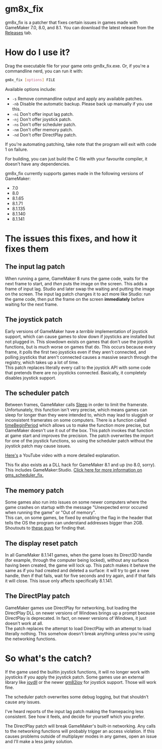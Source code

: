 # gm8x_fix
gm8x_fix is a patcher that fixes certain issues in games made with
GameMaker 7.0, 8.0, and 8.1. You can download the latest release from the
[Releases](https://github.com/skyfloogle/gm8x_fix/releases/latest) tab.

# How do I use it?
Drag the executable file for your game onto gm8x_fix.exe. Or, if you're a
commandline nerd, you can run it with:
```bash
gm8x_fix [options] FILE
```
Available options include:
- `-s` Remove commandline output and apply any available patches.
- `-nb` Disable the automatic backup. Please back up manually if you use this.
- `-ni` Don't offer input lag patch.
- `-nj` Don't offer joystick patch.
- `-ns` Don't offer scheduler patch.
- `-nm` Don't offer memory patch.
- `-nd` Don't offer DirectPlay patch.

If you're automating patching, take note that the program will exit with code
1 on failure.

For building, you can just build the C file with your favourite compiler, it
doesn't have any dependencies.

gm8x_fix currently supports games made in the following versions of GameMaker:
- 7.0
- 8.0
- 8.1.65
- 8.1.71
- 8.1.135
- 8.1.140
- 8.1.141

# The issues this fixes, and how it fixes them
## The input lag patch
When running a game, GameMaker 8 runs the game code, waits for the next frame
to start, and *then* puts the image on the screen. This adds a frame of input
lag. Studio and later swap the waiting and putting the image on the screen.
The input lag patch changes it to act more like Studio: run the game code, then
put the frame on the screen **immediately** before waiting for the next frame.

## The joystick patch
Early versions of GameMaker have a *terrible* implementation of joystick
support, which can cause games to slow down if joysticks are installed but not
plugged in. This slowdown exists on games that don't use the joystick
functions, but is much worse on games that do. This occurs because every frame,
it polls the first two joysticks even if they aren't connected, and polling
joysticks that aren't connected causes a massive search through the registry,
which takes up a lot of time.<br/>
This patch replaces literally every call to the joystick API with some code
that pretends there are no joysticks connected. Basically, it completely
disables joystick support.

## The scheduler patch
Between frames, GameMaker calls
[Sleep](https://docs.microsoft.com/en-us/windows/win32/api/synchapi/nf-synchapi-sleep)
in order to limit the framerate. Unfortunately, this function isn't very precise,
which means games can sleep for longer than they were intended to, which may lead
to sluggish or inconsistent framerates on some computers. There is a function called
[timeBeginPeriod](https://docs.microsoft.com/en-us/windows/win32/api/timeapi/nf-timeapi-timebeginperiod)
which allows us to make the function more precise, but GameMaker doesn't use it
out of the box. This patch invokes that function at game start and improves
the precision. The patch overwrites the import for one of the joystick functions,
so using the scheduler patch without the joystick patch may cause issues.

[Here's](https://www.youtube.com/watch?v=oGg06HMPASg) a YouTube video with a more
detailed explanation.

This fix also exists as a DLL hack for GameMaker 8.1 and up (no 8.0, sorry).
This includes GameMaker:Studio.
[Click here for more information on gms_scheduler_fix.](https://github.com/omicronrex/gms_scheduler_fix)

## The memory patch
Some games also run into issues on some newer computers where the game crashes
on startup with the message "Unexpected error occured when running the game" or
"Out of memory".<br/>
This can, on some games, be fixed by enabling the flag in the header that tells
the OS the program can understand addresses bigger than 2GB. Shoutouts to
[these guys](https://iwannacommunity.com/forum/index.php@topic=2308.msg16505.html)
for finding that.

## The display reset patch
In all GameMaker 8.1.141 games, when the game loses its Direct3D handle (for
example, through the computer being locked), without any surfaces having been
created, the game will lock up. This patch makes it behave the same as if you
had created and deleted a surface: it will try to get a new handle, then if
that fails, wait for five seconds and try again, and if that fails it will
close. This issue only affects specifically 8.1.141.

## The DirectPlay patch
GameMaker games use DirectPlay for networking, but loading the DirectPlay DLL
on newer versions of Windows brings up a prompt because DirectPlay is
deprecated. In fact, on newer versions of Windows, it just doesn't work at all.<br/>
The patch replaces the attempt to load DirectPlay with an attempt to load
literally nothing. This somehow doesn't break anything unless you're using the
networking functions.

# So what's the catch?
If the game used the builtin joystick functions, it will no longer work with
joysticks if you apply the joystick patch. Some games use an external library
like [joydll](http://web.archive.org/web/20191214124845/https://gmc.yoyogames.com/index.php?showtopic=495788)
or the newer [gm82joy](https://github.com/omicronrex/gm82joy)
for joystick support. Those will work fine.

The scheduler patch overwrites some debug logging, but that shouldn't cause any
issues.

I've heard reports of the input lag patch making the framepacing less
consistent. See how it feels, and decide for yourself which you prefer.

The DirectPlay patch will break GameMaker's built-in networking. Any calls to
the networking functions will probably trigger an access violation. If this
causes problems outside of multiplayer modes in any games, open an issue and
I'll make a less janky solution.
